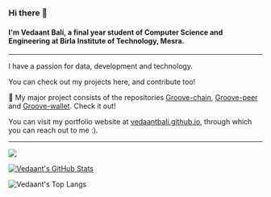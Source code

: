 ### Hi there 👋

<!--
**vedaantBali/vedaantBali** is a ✨ _special_ ✨ repository because its `README.md` (this file) appears on your GitHub profile.

Here are some ideas to get you started:

- 🔭 I’m currently working on ...
- 🌱 I’m currently learning ...
- 👯 I’m looking to collaborate on ...
- 🤔 I’m looking for help with ...
- 💬 Ask me about ...
- 📫 How to reach me: ...
- 😄 Pronouns: ...
- ⚡ Fun fact: ...
-->
#### I'm Vedaant Bali, a final year student of Computer Science and Engineering at Birla Institute of Technology, Mesra. 

----
I have a passion for data, development and technology. 

You can check out my projects here, and contribute too! 

🔭 My major project consists of the repositories [Groove-chain](https://github.com/vedaantBali/groove-chain), [Groove-peer](https://github.com/vedaantBali/groove-peer) and [Groove-wallet](https://github.com/vedaantBali/groove-wallet). Check it out!

You can visit my portfolio website at [vedaantbali.github.io](https://vedaantbali.github.io), through which you can reach out to me :). 

----
[<img src="https://img.shields.io/badge/LinkedIn-vedaantbali-blue">](https://www.linkedin.com/in/vedaant-bali)

[![Vedaant's GitHub Stats](https://github-readme-stats.vercel.app/api/?username=vedaantBali&theme=tokyonight&showicons=true)]()

![Vedaant's Top Langs](https://github-readme-stats.vercel.app/api/top-langs/?username=vedaantBali&theme=cobalt&layout=compact)
